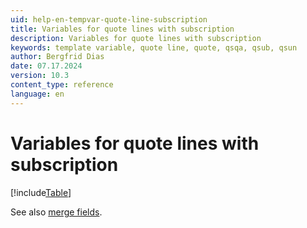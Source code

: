 ```yaml
---
uid: help-en-tempvar-quote-line-subscription
title: Variables for quote lines with subscription
description: Variables for quote lines with subscription
keywords: template variable, quote line, quote, qsqa, qsub, qsun
author: Bergfrid Dias
date: 07.17.2024
version: 10.3
content_type: reference
language: en
---
```


# Variables for quote lines with subscription

[!include[Table](../../../../../common/includes/variable/table-quote-line-sub.md)]

See also [merge fields][1].

<!-- Referenced links -->
[1]: ../merge-fields/index.md
